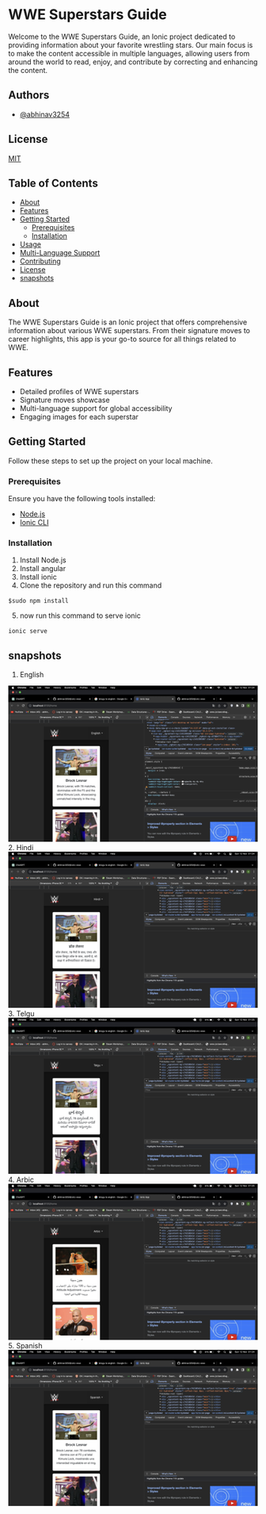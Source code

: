 # WWE Superstars Guide

Welcome to the WWE Superstars Guide, an Ionic project dedicated to providing information about your favorite wrestling stars. Our main focus is to make the content accessible in multiple languages, allowing users from around the world to read, enjoy, and contribute by correcting and enhancing the content.


## Authors

- [@abhinav3254](https://www.github.com/abhinav3254)


## License

[MIT](https://choosealicense.com/licenses/mit/)

## Table of Contents

- [About](#about)
- [Features](#features)
- [Getting Started](#getting-started)
  - [Prerequisites](#prerequisites)
  - [Installation](#installation)
- [Usage](#usage)
- [Multi-Language Support](#multi-language-support)
- [Contributing](#contributing)
- [License](#license)   
- [snapshots](#snapshots)

## About

The WWE Superstars Guide is an Ionic project that offers comprehensive information about various WWE superstars. From their signature moves to career highlights, this app is your go-to source for all things related to WWE.

## Features

- Detailed profiles of WWE superstars
- Signature moves showcase
- Multi-language support for global accessibility
- Engaging images for each superstar

## Getting Started

Follow these steps to set up the project on your local machine.

### Prerequisites

Ensure you have the following tools installed:

- [Node.js](https://nodejs.org/)
- [Ionic CLI](https://ionicframework.com/docs/cli)

### Installation

1. Install Node.js
2. Install angular
3. Install ionic
4. Clone the repository and run this command
```
$sudo npm install
```
5. now run this command to serve ionic
```
ionic serve
```

## snapshots
1. English
<img src="src/assets/snapshots/english.png">
2. Hindi
<img src="src/assets/snapshots/hindi.png">
3. Telgu
<img src="src/assets/snapshots/telgu.png">
4. Arbic
<img src="src/assets/snapshots/arbic.png">
5. Spanish
<img src="src/assets/snapshots/spanish.png">